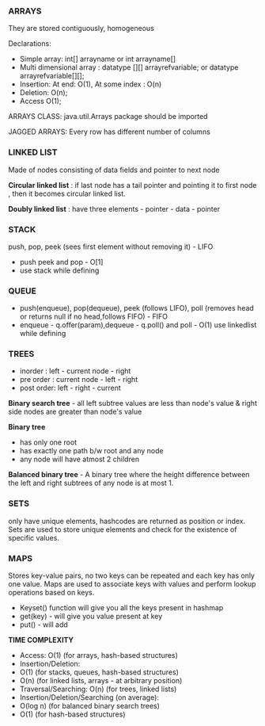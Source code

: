 ### ARRAYS 

They are stored contiguously, homogeneous

Declarations: 
- Simple array: int[] arrayname or int arrayname[]
- Multi dimensional array : datatype [][] arrayrefvariable; or datatype arrayrefvariable[][];
- Insertion: At end: O(1), At some index : O(n)
- Deletion: O(n);
- Access O(1);

ARRAYS CLASS:
    java.util.Arrays package should be imported

JAGGED ARRAYS:
    Every row has different number of columns



### LINKED LIST

Made of nodes consisting of data fields and pointer to next node

**Circular linked list** : if last node has a tail pointer and pointing it to first node , then it becomes circular linked list.

**Doubly linked list** : have three elements - pointer - data - pointer          

### STACK
push, pop, peek (sees first element without removing it) - LIFO

- push peek and pop - O[1]
- use stack while defining

### QUEUE

- push(enqueue), pop(dequeue), peek (follows LIFO), poll (removes head or returns null if no head,follows FIFO) - FIFO   
- enqueue - q.offer(param),dequeue - q.poll() and poll - O(1)
use linkedlist while defining

### TREES 

- inorder : left - current node - right
- pre order : current node - left - right
- post order: left - right - current 
 
**Binary search tree** - all left subtree values are less than node's value & right side nodes are greater than node's value

**Binary tree**
- has only one root
- has exactly one path b/w root and any node
- any node will have atmost 2 children

**Balanced binary tree** -  A binary tree where the height difference between the left and right subtrees of any node is at most 1.


### SETS 
only have unique elements, hashcodes are returned as position or index. Sets are used to store unique elements and check for the existence of specific values.

### MAPS 

Stores key-value pairs, no two keys can be repeated and each key has only one value. Maps are used to associate keys with values and perform lookup operations based on keys.

- Keyset() function will give you all the keys present in hashmap 
- get(key) - will give you value present at key
- put() - will add

**TIME COMPLEXITY**
- Access: O(1) (for arrays, hash-based structures)
- Insertion/Deletion:
- O(1) (for stacks, queues, hash-based structures)
- O(n) (for linked lists, arrays - at arbitrary position)
- Traversal/Searching: O(n) (for trees, linked lists)
- Insertion/Deletion/Searching (on average):
- O(log n) (for balanced binary search trees)
- O(1) (for hash-based structures) 